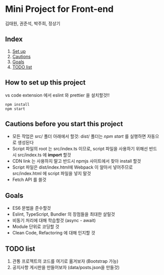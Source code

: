 # Mini Project for Front-end

김태원, 권준석, 박주희, 정상기

## Index

1. [Set up](#how-to-set-up-this-project)
2. [Cautions](#cautions-before-you-start-this-project)
3. [Goals](#goals)
4. [TODO list](#todo-list)

## How to set up this project

vs code extension 에서 eslint 와 prettier 을 설치할것!!

```
npm install
npm start
```

## Cautions before you start this project

- 모든 작업은 src/ 폴더 아래에서 할것: dist/ 폴더는 _npm start_ 를 실행하면 자동으로 생성된다
- Script 파일의 root 는 src/index.ts 이므로, script 파일을 사용하기 위해선 반드시 src/index.ts 에 **import** 할것
- CDN link 는 사용하지 말고 반드시 npmjs 사이트에서 찾아 install 할것
- Script 파일은 dist/index.html에 Webpack 이 알아서 넣어주므로 src/index.html 에 script 파일을 넣지 말것
- Fetch API 를 쓸것

## Goals

- ES6 문법을 준수할것
- Eslint, TypeScript, Bundler 의 장점들을 최대한 살릴것
- 비동기 처리에 대해 학습할것 (async - await)
- Module 단위로 코딩할 것
- Clean Code, Refactoring 에 대해 인지할 것

## TODO list

1. 관통 프로젝트의 코드를 여기로 옮겨보자 (Bootstrap 가능)
2. 공지사항 게시판을 만들어보자 (data/posts.json을 만들것)
